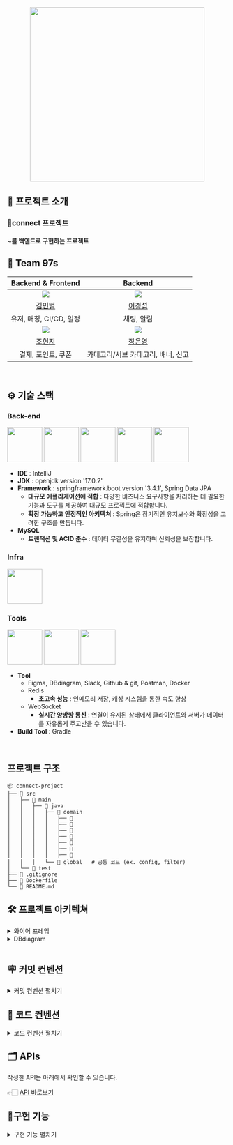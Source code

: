 <div align="center">

<!-- logo -->
<img src="https://capsule-render.vercel.app/api?type=waving&height=200&text=Connect&fontAlign=50&fontAlignY=40&color=0:0099ff,100:0066cc&fontColor=FFFFFF&stroke=FFFFFF&strokeWidth=2" width="400"/>

</div> 

## 📝 프로젝트 소개

### 🎯connect 프로젝트
#### ~를 백엔드로 구현하는 프로젝트

## 🍨 Team 97s
|                                      Backend & Frontend                                       |                                      Backend                                       |
|:----------------------------------------------------------------------------------:|:----------------------------------------------------------------------------------:|
| ![](https://cdn-static.zep.us/static/assets/baked-avartar-images/12-14-15-398.png)  | ![](https://cdn-static.zep.us/static/assets/baked-avartar-images/10-58-53-336.png) |
|                        [김민범](https://github.com/alsqja)                         |                        [이경섭](https://github.com/gyungsubLee)                         |
|                             유저, 매칭, CI/CD, 일정                              |                                   채팅, 알림                                    |
| ![](https://cdn-static.zep.us/static/assets/baked-avartar-images/8-284-26-332.png) | ![](https://cdn-static.zep.us/static/assets/baked-avartar-images/2-199-39-91.png) |
|                        [조현지](https://github.com/chohyuun)                         |                        [장은영](https://github.com/eunyounging)                         |
|                             결제, 포인트, 쿠폰                           |                                 카테고리/서브 카테고리, 배너, 신고                               |
<br />

## ⚙ 기술 스택
### Back-end
<div>
<img src="https://github.com/yewon-Noh/readme-template/blob/main/skills/Java.png?raw=true" width="80">
<img src="https://github.com/yewon-Noh/readme-template/blob/main/skills/SpringBoot.png?raw=true" width="80">
<img src="https://github.com/yewon-Noh/readme-template/blob/main/skills/SpringSecurity.png?raw=true" width="80">
<img src="https://github.com/yewon-Noh/readme-template/blob/main/skills/SpringDataJPA.png?raw=true" width="80">
<img src="https://github.com/yewon-Noh/readme-template/blob/main/skills/Mysql.png?raw=true" width="80">

- **IDE** : IntelliJ  
- **JDK** : openjdk version '17.0.2'
- **Framework** : springframework.boot version '3.4.1', Spring Data JPA
  - **대규모 애플리케이션에 적합** : 다양한 비즈니스 요구사항을 처리하는 데 필요한 기능과 도구를 제공하여 대규모 프로젝트에 적합합니다.
  - **확장 가능하고 안정적인 아키텍쳐** : Spring은 장기적인 유지보수와 확장성을 고려한 구조를 만듭니다.
- **MySQL**
    - **트랜잭션 및 ACID 준수** : 데이터 무결성을 유지하며 신뢰성을 보장합니다. 


</div>

### Infra
<div>
<img src="https://github.com/yewon-Noh/readme-template/blob/main/skills/AWSEC2.png?raw=true" width="80">
</div>

### Tools
<div>
<img src="https://github.com/yewon-Noh/readme-template/blob/main/skills/Github.png?raw=true" width="80">
<img src="https://github.com/yewon-Noh/readme-template/blob/main/skills/Notion.png?raw=true" width="80">
<img src="https://github.com/yewon-Noh/readme-template/blob/main/skills/Docker.png?raw=true?raw=true" width="80">

- **Tool**
  - Figma, DBdiagram, Slack, Github & git, Postman, Docker
  - Redis
    - **초고속 성능** : 인메모리 저장, 캐싱 시스템을 통한 속도 향상
  - WebSocket
    - **실시간 양방향 통신** : 연결이 유지된 상태에서 클라이언트와 서버가 데이터를 자유롭게 주고받을 수 있습니다.
- **Build Tool** : Gradle
</div>

<br />

## 프로젝트 구조

```plaintext
📦 connect-project
├── 📂 src
│   ├── 📂 main
│   │   ├── 📂 java
│   │   │   ├── 📂 domain 
│   │   │   │   ├── 📂 
│   │   │   │   ├── 📂 
│   │   │   │   ├── 📂 
│   │   │   │   ├── 📂 
│   │   │   │   ├── 📂 
│   │   │   │   ├── 📂 
│   │   │   │   ├── 📂 
│   │   │   └── 📂 global   # 공통 코드 (ex. config, filter)
│   └── 📂 test
├── 📄 .gitignore
├── 📄 Dockerfile
└── 📄 README.md
```

## 🛠️ 프로젝트 아키텍쳐
<details>
<summary>와이어 프레임</summary>

<img src="">

👉🏻 [와이어 프레임 바로보기](https://www.figma.com/design/iMqa9R5iK9aNcW81Xyl2Bi/01-%EC%B5%9C%EC%A2%85-%ED%94%84%EB%A1%9C%EC%A0%9D%ED%8A%B8-%EC%99%80%EC%9D%B4%EC%96%B4-%ED%94%84%EB%A0%88%EC%9E%84?node-id=0-1&p=f&t=7h2GcHjh7sLqGqeo-0)
</details>

<details>
<summary>DBdiagram</summary>
<img src="">

👉🏻 [DBdiagram 바로보기](https://dbdiagram.io/d/connect-677631885406798ef7139d06)

</details>

<br />

## 🪧 커밋 컨벤션
<details>
<summary>커밋 컨벤션 펼치기</summary>

- feat : 기능 추가

- fix : 기능 수정
  
- hotfix : 기능 급하게 수정
  
- test : 테스트 코드 작성
  
- refactor : 리팩토링
  
- docs : 문서 작업
  
- style : 코드 스타일 등 로직 변경 외 처리

- PR 은 이슈당 하나 씩
  
- 브랜치 기능별로 분리 (feature/login, feature/signup)

- 모두 approve 되면 merge

- 브랜치 규칙
  - main
  - develop
  - feature/기능
  - fix/기능
  - refactor/반영한 부분
</details>

## 👔 코드 컨벤션
<details>
<summary>코드 컨벤션 펼치기</summary>

- 개행, 띄어쓰기
  - formatter 사용
  - return 앞에 한 줄 띄우기

- 클래스 명
  - PascalCase 사용 (ex : UserAccount)

- 변수 명
  - camelCase 사용 (ex : firstName)

- 패키지 구조 : 도메인 형 (ex : domain / global)

- constructor 사용

- Error message -> Enum 관리

- import * 규칙

- service interface 없이 class 로 바로 생성

- Lombok
  - AllArgsConstructor, Setter 사용 금지
  - 기본 생성자 - protected 선언 
</details>

## 🗂️ APIs
작성한 API는 아래에서 확인할 수 있습니다.

👉🏻 [API 바로보기](https://www.notion.so/teamsparta/API-7d191d644a674fbe971141dd2e02c782)

## 🔧구현 기능
<details>
<summary>구현 기능 펼치기</summary>

### 🧑‍🧑‍🧒 user

- 회원가입 & 회원 탈퇴
- 로그인 & 로그아웃
- 리프레시 토큰 발급
- 프로필 수정 & 조회
- 비밀번호 확인
- 관리자 유저 수정
- 관리자 유저 전체 조회

### 🪜 카테고리/서브 카테고리

- 카테고리 생성 & 수정 & 삭제
- 서브 카테고리 생성 & 수정 & 삭제
- 카테고리, 서브 카테고리 전체 조회

### 🎬 배너 

- 배너 생성 & 수정
- 배너 전체 조회 & 단건 조회

### 💰 포인트

- 포인트 생성 & 수정
- 포인트 내역 조회

### 💌 쿠폰

- 쿠폰 생성 & 수정
- 쿠폰 발급
- 유저 쿠폰 확인

### 🚨 신고

- 관리자
  - 신고 내역 조회
  - 신고 삭제
- 사용자
  - 신고 하기
  - 신고 취소
  - 본인 신고 내역 확인
  - 해당 유저 신고 당한 내역 확인

### 💬 채팅

- 채팅 보내기 & 받기
- 채팅방 목록 확인
- 채팅방 입장

### 🗓️ 일정

- 일정 등록 & 수정 & 삭제
- 일정 전체 조회 & 단일 조회
- 월별 일정 조회

### 💸결제

- 결제 등록
- 결제 취소
- 결제 내역

### 🤝 매칭

- 일정 매칭 생성
- 매칭 신청
- 매칭 수정
- 매칭 전체 조회
- 단일 일정 매칭 조회
</details>


<br />

